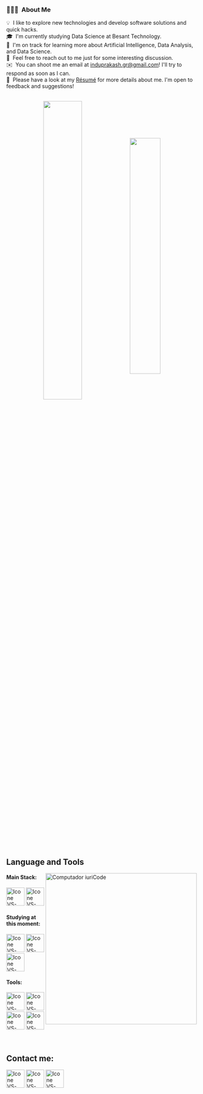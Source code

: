 ### 👨🏻‍💻 &nbsp;About Me

💡 &nbsp;I like to explore new technologies and develop software solutions and quick hacks.\
🎓 &nbsp;I'm currently studying Data Science at Besant Technology.\
🌱 &nbsp;I'm on track for learning more about Artificial Intelligence, Data Analysis, and Data Science.\
💬 &nbsp;Feel free to reach out to me just for some interesting discussion.\
✉️ &nbsp;You can shoot me an email at induprakash.gr@gmail.com! I'll try to respond as soon as I can.\
📄 &nbsp;Please have a look at my [Résumé](https://drive.google.com/file/d/1e7hUG4I7tX1p4B68RxJI9wp-S7hdCeqo/view?usp=sharing) for more details about me. I'm open to feedback and suggestions!

<br>

<div align="center" style="margin-bottom:200px">
 <img width=45% align="center" src="https://github-readme-stats.vercel.app/api?username=induprakashgr&theme=radical&show_icons=true" />
 <img width=40% align="center" src="https://github-readme-stats.vercel.app/api/top-langs/?username=induprakashgr&layout=compact&theme=radical" />
</div>

<br>

## Language and Tools

<img src="https://raw.githubusercontent.com/MicaelliMedeiros/micaellimedeiros/master/image/computer-illustration.png" min-width="400px" max-width="400px" width="400px" align="right" alt="Computador iuriCode">

#### Main Stack:
  [<img height="48px" width="48px" alt="Icone VS-Code" src="https://skillicons.dev/icons?i=python"/>](https://www.python.org/)
  [<img height="48px" width="48px" alt="Icone VS-Code" src="https://skillicons.dev/icons?i=mysql"/>](https://www.mysql.com/)

  
#### Studying at this moment:
  [<img height="48px" width="48px" alt="Icone VS-Code" src="https://skillicons.dev/icons?i=azure"/>](https://azure.microsoft.com/en-in)
  [<img height="48px" width="48px" alt="Icone VS-Code" src="https://skillicons.dev/icons?i=gcp"/>](https://cloud.google.com/)
  [<img height="48px" width="48px" alt="Icone VS-Code" src="https://skillicons.dev/icons?i=postgres"/>](https://www.postgresql.org/)

#### Tools:

  [<img height="48px" width="48px" alt="Icone VS-Code" src="https://skillicons.dev/icons?i=anaconda"/>](https://www.anaconda.com/)
  [<img height="48px" width="48px" alt="Icone VS-Code" src="https://skillicons.dev/icons?i=vscode"/>](https://code.visualstudio.com/)
  [<img height="48px" width="48px" alt="Icone VS-Code" src="https://skillicons.dev/icons?i=github"/>](https://github.com/)
  [<img height="48px" width="48px" alt="Icone VS-Code" src="https://skillicons.dev/icons?i=git"/>](https://git-scm.com/)

<br>

## Contact me:

[<img height="48px" width="48px" alt="Icone VS-Code" src="https://skillicons.dev/icons?i=linkedin"/>](https://www.linkedin.com/in/indu-prakash-g/)
[<img height="48px" width="48px" alt="Icone VS-Code" src="https://skillicons.dev/icons?i=gmail"/>](mailto:induprakash.gr@gmail.com)
[<img height="48px" width="48px" alt="Icone VS-Code" src="https://skillicons.dev/icons?i=instagram"/>](https://www.instagram.com/igr_._/)


